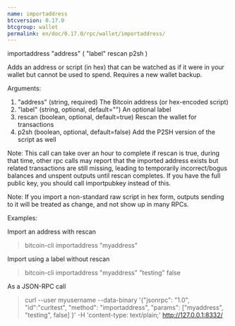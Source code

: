 ```yaml
---
name: importaddress
btcversion: 0.17.0
btcgroup: wallet
permalink: en/doc/0.17.0/rpc/wallet/importaddress/
---
```


importaddress "address" ( "label" rescan p2sh )

Adds an address or script (in hex) that can be watched as if it were in your wallet but cannot be used to spend. Requires a new wallet backup.

Arguments:
1. "address"          (string, required) The Bitcoin address (or hex-encoded script)
2. "label"            (string, optional, default="") An optional label
3. rescan               (boolean, optional, default=true) Rescan the wallet for transactions
4. p2sh                 (boolean, optional, default=false) Add the P2SH version of the script as well

Note: This call can take over an hour to complete if rescan is true, during that time, other rpc calls
may report that the imported address exists but related transactions are still missing, leading to temporarily incorrect/bogus balances and unspent outputs until rescan completes.
If you have the full public key, you should call importpubkey instead of this.

Note: If you import a non-standard raw script in hex form, outputs sending to it will be treated
as change, and not show up in many RPCs.

Examples:

Import an address with rescan
> bitcoin-cli importaddress "myaddress"

Import using a label without rescan
> bitcoin-cli importaddress "myaddress" "testing" false

As a JSON-RPC call
> curl --user myusername --data-binary '{"jsonrpc": "1.0", "id":"curltest", "method": "importaddress", "params": ["myaddress", "testing", false] }' -H 'content-type: text/plain;' http://127.0.0.1:8332/


